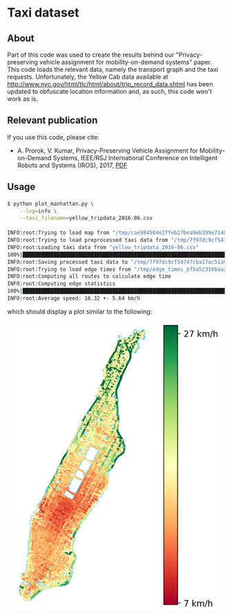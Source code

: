 # Taxi dataset

## About

Part of this code was used to create the results behind our "Privacy-preserving vehicle assignment for mobility-on-demand systems" paper.
This code loads the relevant data, namely the transport graph and the taxi requests.
Unfortunately, the Yellow Cab data available at http://www.nyc.gov/html/tlc/html/about/trip_record_data.shtml has been updated to obfuscate location information and, as such, this code won't work as is.

## Relevant publication

If you use this code, please cite:

- A. Prorok, V. Kumar, Privacy-Preserving Vehicle Assignment for Mobility-on-Demand Systems, IEEE/RSJ International Conference on Intelligent Robots and Systems (IROS), 2017, [PDF](http://ieeexplore.ieee.org/document/8206003/)

## Usage

```bash
$ python plot_manhattan.py \
    --log=info \
    --taxi_filename=yellow_tripdata_2016-06.csv

INFO:root:Trying to load map from "/tmp/cae984584e27feb27bea9eb399e71402.graphml"
INFO:root:Trying to load preprocessed taxi data from "/tmp/7f97dc9cf54747cba17ac51a97a0072b_1000000.bin"
INFO:root:Loading taxi data from "yellow_tripdata_2016-06.csv"
100%|████████████████████████████████████████████████████████████████████| 11135470/11135470 [05:48<00:00, 31954.66it/s]
INFO:root:Saving processed taxi data to "/tmp/7f97dc9cf54747cba17ac51a97a0072b_1000000.bin"
INFO:root:Trying to load edge times from "/tmp/edge_times_bf5a52316baa206ded93dd4834a92a85.pickle"
INFO:root:Computing all routes to calculate edge time
INFO:root:Computing edge statistics
100%|███████████████████████████████████████████████████████████████████████| 1000000/1000000 [04:19<00:00, 3848.73it/s]
INFO:root:Average speed: 16.32 +- 5.64 km/h
```

which should display a plot similar to the following:

![Screenshot](https://raw.githubusercontent.com/amandaprorok/taxi_dataset/master/img/screenshot.png)
